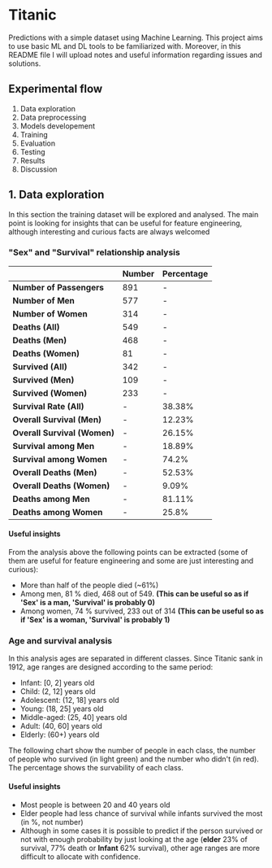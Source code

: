 # Titanic
Predictions with a simple dataset using Machine Learning. This project aims to use basic ML and DL tools to be familiarized with. Moreover, in this README file I will upload notes and useful information regarding issues and solutions.


## Experimental flow

1. Data exploration
2. Data preprocessing
3. Models developement
4. Training
5. Evaluation
6. Testing
7. Results
8. Discussion


## 1. Data exploration

In this section the training dataset will be explored and analysed. The main point is looking for insights that can be useful for feature engineering, although interesting and curious facts are always welcomed

### "Sex" and "Survival" relationship analysis


|                         | Number | Percentage |
|-------------------------|--------|------------|
| **Number of Passengers** | 891    |    -        |
| **Number of Men**        | 577    |   -         |
| **Number of Women**      | 314    |      -      |
| **Deaths (All)**         | 549    |     -       |
| **Deaths (Men)**         | 468    |     -       |
| **Deaths (Women)**       | 81     |      -      |
| **Survived (All)**       | 342    |       -     |
| **Survived (Men)**       | 109    |       -     |
| **Survived (Women)**     | 233    |      -      |
| **Survival Rate (All)**  | -      | 38.38%     |
| **Overall Survival (Men)**| -     | 12.23%     |
| **Overall Survival (Women)**| -   | 26.15%     |
| **Survival among Men**   | -      | 18.89%     |
| **Survival among Women** | -      | 74.2%      |
| **Overall Deaths (Men)** | -      | 52.53%     |
| **Overall Deaths (Women)**| -    | 9.09%       |
| **Deaths among Men**     | -      | 81.11%     |
| **Deaths among Women**   | -      | 25.8%      |



#### Useful insights

From the analysis above the following points can be extracted (some of them are useful for feature engineering and some are just interesting and curious):

- More than half of the people died (~61%)
- Among men, 81 % died, 468 out of 549. **(This can be useful so as if 'Sex' is a man, 'Survival' is probably 0)**
- Among women, 74 % survived, 233 out of 314 **(This can be useful so as if 'Sex' is a woman, 'Survival' is probably 1)**

### Age and survival analysis

In this analysis ages are separated in different classes. Since Titanic sank in 1912, age ranges are designed according to the same period:

- Infant: [0, 2] years old
- Child: (2, 12] years old
- Adolescent: (12, 18] years old
- Young: (18, 25] years old
- Middle-aged: (25, 40] years old
- Adult: (40, 60] years old 
- Elderly: (60+) years old



The following chart show the number of people in each class, the number of people who survived (in light green) and the number who didn't (in red). The percentage shows the survability of each class.


#### Useful insights


- Most people is between 20 and 40 years old
- Elder people had less chance of survival while infants survived the most (in %, not number)
- Although in some cases it is possible to predict if the person survived or not with enough probability by just looking at the age (**elder** 23% of survival, 77% death or **Infant** 62% survival), other age ranges are more difficult to allocate with confidence.

